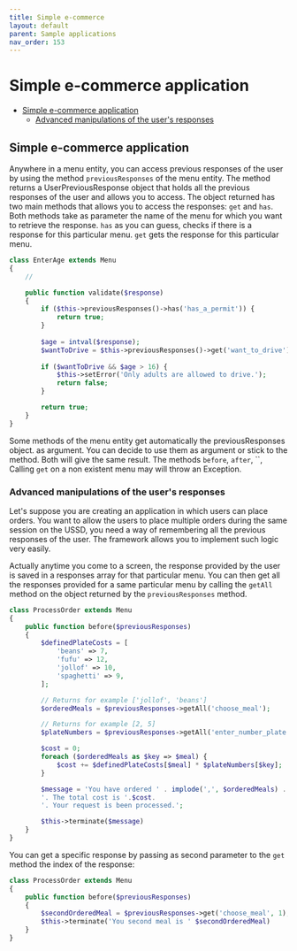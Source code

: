 ```yaml
---
title: Simple e-commerce
layout: default
parent: Sample applications
nav_order: 153
---
```


<h1>Simple e-commerce application</h1>

- [Simple e-commerce application](#simple-e-commerce-application)
  - [Advanced manipulations of the user's responses](#advanced-manipulations-of-the-users-responses)

## Simple e-commerce application

Anywhere in a menu entity, you can access previous responses of the user by using the method `previousResponses` of the menu entity.
The method returns a UserPreviousResponse object that holds all the previous responses of the user and allows you to access. The object returned has two main methods that allows you to access the responses: `get` and `has`. Both methods take as parameter the name of the menu for which you want to retrieve the response.
`has` as you can guess, checks if there is a response for this particular menu.
`get` gets the response for this particular menu.

```php
class EnterAge extends Menu
{
    //

    public function validate($response)
    {
        if ($this->previousResponses()->has('has_a_permit')) {
            return true;
        }
        
        $age = intval($response);
        $wantToDrive = $this->previousResponses()->get('want_to_drive');
        
        if ($wantToDrive && $age > 16) {
            $this->setError('Only adults are allowed to drive.');
            return false;
        }

        return true;
    }
}
```
Some methods of the menu entity get automatically the previousResponses object. as argument. You can decide to use them as argument or stick to the method. Both will give the same result.
The methods `before`, `after`, ``,
Calling `get` on a non existent menu may will throw an Exception.

### Advanced manipulations of the user's responses
Let's suppose you are creating an application in which users can place orders. You want to allow the users to place multiple orders during the same session on the USSD, you need a way of remembering all the previous responses of the user. The framework allows you to implement such logic very easily.

Actually anytime you come to a screen, the response provided by the user is saved in a responses array for that particular menu. You can then get all the responses provided for a same particular menu by calling the `getAll` method on the object returned by the `previousResponses` method.

```php
class ProcessOrder extends Menu
{
    public function before($previousResponses)
    {
        $definedPlateCosts = [
            'beans' => 7,
            'fufu' => 12,
            'jollof' => 10,
            'spaghetti' => 9,
        ];

        // Returns for example ['jollof', 'beans']
        $orderedMeals = $previousResponses->getAll('choose_meal');

        // Returns for example [2, 5]
        $plateNumbers = $previousResponses->getAll('enter_number_plate');

        $cost = 0;
        foreach ($orderedMeals as $key => $meal) {
            $cost += $definedPlateCosts[$meal] * $plateNumbers[$key];
        }

        $message = 'You have ordered ' . implode(',', $orderedMeals) . 
        '. The total cost is '.$cost.
        '. Your request is been processed.';

        $this->terminate($message)
    }
}
```
You can get a specific response by passing as second parameter to the `get` method the index of the response:
```php
class ProcessOrder extends Menu
{
    public function before($previousResponses)
    {
        $secondOrderedMeal = $previousResponses->get('choose_meal', 1); // Yes 1. Remember we count from 0 :)
        $this->terminate('You second meal is ' $secondOrderedMeal)
    }
}
```